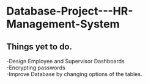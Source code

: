 # Database-Project---HR-Management-System        
## Things yet to do.
-Design Employee and Supervisor Dashboards        
-Encrypting passwords         
-Improve Database by changing options of the tables.



